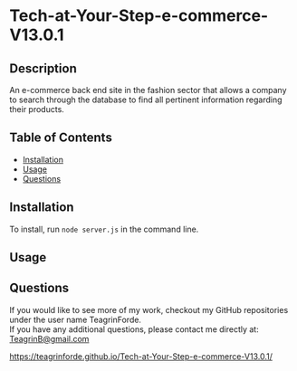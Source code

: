 # Tech-at-Your-Step-e-commerce-V13.0.1

  ## Description

  An e-commerce back end site in the fashion sector that allows a company to search through the database to find all pertinent information regarding their products.

  ## Table of Contents

  - [Installation](#installation)
  - [Usage](#usage)
  - [Questions](#userName)

  ## Installation

  To install, run ```node server.js``` in the command line. 

  ## Usage

  
  
  ## Questions
  If you would like to see more of my work, checkout my GitHub repositories under the user name TeagrinForde.
  <br>
  If you have any additional questions, please contact me directly at:  TeagrinB@gmail.com

  https://teagrinforde.github.io/Tech-at-Your-Step-e-commerce-V13.0.1/ 
